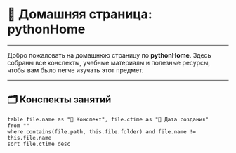 # 📘 Домашняя страница: pythonHome


---

Добро пожаловать на домашнюю страницу по **pythonHome**. Здесь собраны все конспекты, учебные материалы и полезные ресурсы, чтобы вам было легче изучать этот предмет.

---

## 🗂️ Конспекты занятий

```dataview
table file.name as "📄 Конспект", file.ctime as "📅 Дата создания"
from ""
where contains(file.path, this.file.folder) and file.name != this.file.name
sort file.ctime desc
```
